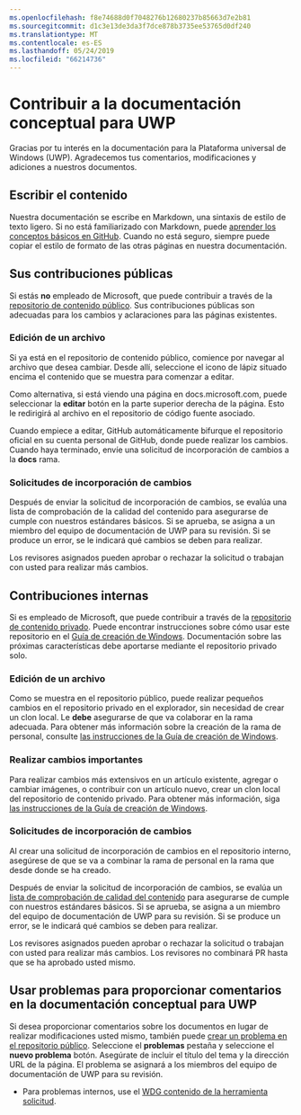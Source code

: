 ```yaml
---
ms.openlocfilehash: f8e74688d0f7048276b12680237b85663d7e2b81
ms.sourcegitcommit: d1c3e13de3da3f7dce878b3735ee53765d0df240
ms.translationtype: MT
ms.contentlocale: es-ES
ms.lasthandoff: 05/24/2019
ms.locfileid: "66214736"
---
```

# <a name="contributing-to-uwp-conceptual-documentation"></a>Contribuir a la documentación conceptual para UWP

Gracias por tu interés en la documentación para la Plataforma universal de Windows (UWP). Agradecemos tus comentarios, modificaciones y adiciones a nuestros documentos.

## <a name="writing-content"></a>Escribir el contenido

Nuestra documentación se escribe en Markdown, una sintaxis de estilo de texto ligero. Si no está familiarizado con Markdown, puede [aprender los conceptos básicos en GitHub](https://guides.github.com/features/mastering-markdown/). Cuando no está seguro, siempre puede copiar el estilo de formato de las otras páginas en nuestra documentación.

## <a name="public-contributions"></a>Sus contribuciones públicas

Si estás **no** empleado de Microsoft, que puede contribuir a través de la [repositorio de contenido público](https://github.com/MicrosoftDocs/windows-uwp). Sus contribuciones públicas son adecuadas para los cambios y aclaraciones para las páginas existentes.

### <a name="editing-a-file"></a>Edición de un archivo

Si ya está en el repositorio de contenido público, comience por navegar al archivo que desea cambiar. Desde allí, seleccione el icono de lápiz situado encima el contenido que se muestra para comenzar a editar.

Como alternativa, si está viendo una página en docs.microsoft.com, puede seleccionar la **editar** botón en la parte superior derecha de la página. Esto le redirigirá al archivo en el repositorio de código fuente asociado.

Cuando empiece a editar, GitHub automáticamente bifurque el repositorio oficial en su cuenta personal de GitHub, donde puede realizar los cambios. Cuando haya terminado, envíe una solicitud de incorporación de cambios a la **docs** rama.

### <a name="pull-requests"></a>Solicitudes de incorporación de cambios

Después de enviar la solicitud de incorporación de cambios, se evalúa una lista de comprobación de la calidad del contenido para asegurarse de cumple con nuestros estándares básicos. Si se aprueba, se asigna a un miembro del equipo de documentación de UWP para su revisión. Si se produce un error, se le indicará qué cambios se deben para realizar.

Los revisores asignados pueden aprobar o rechazar la solicitud o trabajan con usted para realizar más cambios.

## <a name="internal-contributions"></a>Contribuciones internas

Si es empleado de Microsoft, que puede contribuir a través de la [repositorio de contenido privado](https://github.com/microsoftdocs/windows-uwp-pr). Puede encontrar instrucciones sobre cómo usar este repositorio en el [Guía de creación de Windows](https://review.docs.microsoft.com/windows-authoring-guide/uwp/?branch=master). Documentación sobre las próximas características debe aportarse mediante el repositorio privado solo.

### <a name="editing-a-file"></a>Edición de un archivo

Como se muestra en el repositorio público, puede realizar pequeños cambios en el repositorio privado en el explorador, sin necesidad de crear un clon local. Le **debe** asegurarse de que va colaborar en la rama adecuada. Para obtener más información sobre la creación de la rama de personal, consulte [las instrucciones de la Guía de creación de Windows](https://review.docs.microsoft.com/windows-authoring-guide/uwp/conceptual/branches?branch=master).

### <a name="making-substantial-changes"></a>Realizar cambios importantes

Para realizar cambios más extensivos en un artículo existente, agregar o cambiar imágenes, o contribuir con un artículo nuevo, crear un clon local del repositorio de contenido privado. Para obtener más información, siga [las instrucciones de la Guía de creación de Windows](https://review.docs.microsoft.com/windows-authoring-guide/uwp/conceptual/).

### <a name="pull-requests"></a>Solicitudes de incorporación de cambios

Al crear una solicitud de incorporación de cambios en el repositorio interno, asegúrese de que se va a combinar la rama de personal en la rama que desde donde se ha creado.

Después de enviar la solicitud de incorporación de cambios, se evalúa un [lista de comprobación de calidad del contenido](https://review.docs.microsoft.com/windows-authoring-guide/managing-contributions/editorial-checklist?branch=master) para asegurarse de cumple con nuestros estándares básicos. Si se aprueba, se asigna a un miembro del equipo de documentación de UWP para su revisión. Si se produce un error, se le indicará qué cambios se deben para realizar.

Los revisores asignados pueden aprobar o rechazar la solicitud o trabajan con usted para realizar más cambios. Los revisores no combinará PR hasta que se ha aprobado usted mismo.

## <a name="using-issues-to-provide-feedback-on-uwp-conceptual-documentation"></a>Usar problemas para proporcionar comentarios en la documentación conceptual para UWP

Si desea proporcionar comentarios sobre los documentos en lugar de realizar modificaciones usted mismo, también puede [crear un problema en el repositorio público](https://github.com/MicrosoftDocs/windows-uwp/issues). Seleccione el **problemas** pestaña y seleccione el **nuevo problema** botón. Asegúrate de incluir el título del tema y la dirección URL de la página. El problema se asignará a los miembros del equipo de documentación de UWP para su revisión.

* Para problemas internos, use el [WDG contenido de la herramienta solicitud](https://aka.ms/pubrequest).
